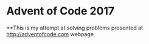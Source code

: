 # Advent of Code 2017

**This is my attempt at solving problems presented at http://adventofcode.com webpage
